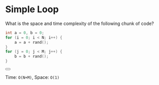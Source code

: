 # Simple Loop

<!--sec data-title="Problem" data-id="problem" ces-->
What is the space and time complexity of the following chunk of code?

```C++
int a = 0, b = 0;
for (i = 0; i < N; i++) {
    a = a + rand();
}
for (j = 0; j < M; j++) {
    b = b + rand();
}
```

<button class="section" target="solution" show="Show the next  hidden section" hide="Hide the next hidden section"></button>
<!--endsec-->

<!--sec data-title="Hidden Section" data-id="solution" data-show=false ces-->
Time: `O(N+M)`, Space: `O(1)`
<!--endsec-->